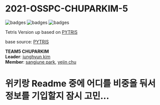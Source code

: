 # 2021-OSSPC-CHUPARKIM-5

![badges](https://img.shields.io/badge/OS-ubuntu16.04-red)
![badges](https://img.shields.io/badge/python-3.8-blue)
![badges](https://img.shields.io/badge/pygame-2.0.1-yellow)

Tetris Version up based on [PYTRIS](https://github.com/injekim/PYTRIS)

base source: [PYTRIS](https://github.com/injekim/PYTRIS)


**TEAM5 CHUPARKIM**  
**Leader**: [junghyun kim](https://github.com/Jay-the-notorious)  
**Member**: [sangjune park](https://github.com/SJ-stk), [yejin chu](https://github.com/chuyeee)

# 위키랑 Readme 중에 어디를 비중을 둬서 정보를 기입할지 잠시 고민...

